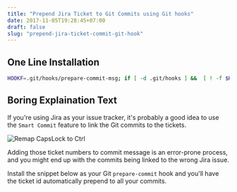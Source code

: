 ```yaml
---
title: "Prepend Jira Ticket to Git Commits using Git hooks"
date: 2017-11-05T19:28:45+07:00
draft: false
slug: "prepend-jira-ticket-commit-git-hook"
---
```


## One Line Installation

```bash
HOOKF=.git/hooks/prepare-commit-msg; if [ -d .git/hooks ] &&  [ ! -f $HOOKF ]; then curl -s https://gist.githubusercontent.com/khoiracle/e3d2cc8bceefdcd7bda32a337c978e32/raw > $HOOKF && chmod 755 $HOOKF; else echo "Can't install hook"; fi
```

## Boring Explaination Text

If you're using Jira as your issue tracker, it's probably a good idea to use the
`Smart Commit` feature to link the Git commits to the tickets.

![Remap CapsLock to Ctrl](/images/jira-smart-commit.png)

Adding those ticket numbers to commit message is an error-prone process, and you
might end up with the commits being linked to the wrong Jira issue.

Install the snippet below as your Git `prepare-commit` hook and you'll have the
ticket id automatically prepend to all your commits.

<script src="https://gist.github.com/khoiracle/e3d2cc8bceefdcd7bda32a337c978e32.js"></script>





